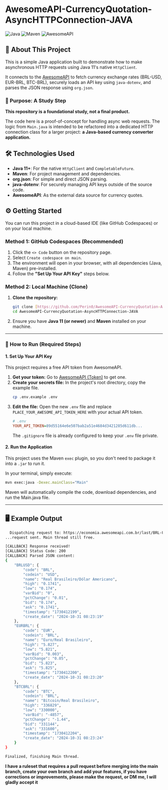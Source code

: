 # AwesomeAPI-CurrencyQuotation-AsyncHTTPConnection-JAVA

![Java](https://img.shields.io/badge/Java-11%2B-007396?style=flat-square&logo=java)
![Maven](https://img.shields.io/badge/Maven-Apache-C71A36?style=flat-square&logo=apachemaven)
![AwesomeAPI](https://img.shields.io/badge/API-AwesomeAPI-1E88E5?style=flat-square)

## 🚀 About This Project

This is a simple Java application built to demonstrate how to make asynchronous HTTP requests using Java 11's native `HttpClient`.

It connects to the [AwesomeAPI](https://docs.awesomeapi.com.br/) to fetch currency exchange rates (BRL-USD, EUR-BRL, BTC-BRL), securely loads an API key using `java-dotenv`, and parses the JSON response using `org.json`.

### 🎯 Purpose: A Study Step

**This repository is a foundational study, not a final product.**

The code here is a proof-of-concept for handling async web requests. The logic from `Main.java` is intended to be refactored into a dedicated HTTP connection class for a larger project: **a Java-based currency converter application.**

## 🛠️ Technologies Used

* **Java 11+**: For the native `HttpClient` and `CompletableFuture`.
* **Maven**: For project management and dependencies.
* **org.json**: For simple and direct JSON parsing.
* **java-dotenv**: For securely managing API keys outside of the source code.
* **AwesomeAPI**: As the external data source for currency quotes.

## ⚙️ Getting Started

You can run this project in a cloud-based IDE (like GitHub Codespaces) or on your local machine.

### Method 1: GitHub Codespaces (Recommended)

1.  Click the `<> Code` button on the repository page.
2.  Select `Create codespace on main`.
3.  The environment will open in your browser, with all dependencies (Java, Maven) pre-installed.
4.  Follow the **"Set Up Your API Key"** steps below.

### Method 2: Local Machine (Clone)

1.  **Clone the repository:**
    ```bash
    git clone [https://github.com/Perin0/AwesomeAPI-CurrencyQuotation-AsyncHTTPConnection-JAVA.git](https://github.com/Perin0/AwesomeAPI-CurrencyQuotation-AsyncHTTPConnection-JAVA.git)
    cd AwesomeAPI-CurrencyQuotation-AsyncHTTPConnection-JAVA
    ```
2.  Ensure you have **Java 11 (or newer)** and **Maven** installed on your machine.

---

### 🔑 How to Run (Required Steps)

#### 1. Set Up Your API Key

This project requires a free API token from AwesomeAPI.

1.  **Get your token:** Go to [AwesomeAPI (Token)](https://docs.awesomeapi.com.br/api-de-moedas#token) to get one.
2.  **Create your secrets file:** In the project's root directory, copy the example file.
    ```bash
    cp .env.example .env
    ```
3.  **Edit the file:** Open the new `.env` file and replace `PLACE_YOUR_AWESOME_API_TOKEN_HERE` with your actual API token.
    ```ini
    # .env
    YOUR_API_TOKEN=89d55164e6e507bab2a51e4684d3421285d611db...
    ```
    The `.gitignore` file is already configured to keep your `.env` file private.

#### 2. Run the Application

This project uses the Maven `exec` plugin, so you don't need to package it into a `.jar` to run it.

In your terminal, simply execute:

```bash
mvn exec:java -Dexec.mainClass="Main"
```
Maven will automatically compile the code, download dependencies, and run the Main.java file.

---

## 🖥️ Example Output
```bash
  Dispatching request to: https://economia.awesomeapi.com.br/last/BRL-USD,EUR-BRL,BTC-BRL?token=PLACE_YOUR_AWESOME_API_TOKEN_HERE
...request sent. Main thread still free.

[CALLBACK] Response received!
[CALLBACK] Status Code: 200
[CALLBACK] Parsed JSON content:
{
    "BRLUSD": {
        "code": "BRL",
        "codein": "USD",
        "name": "Real Brasileiro/Dólar Americano",
        "high": "0.1741",
        "low": "0.174",
        "varBid": "0",
        "pctChange": "0.01",
        "bid": "0.174",
        "ask": "0.1741",
        "timestamp": "1730412199",
        "create_date": "2024-10-31 08:23:19"
    },
    "EURBRL": {
        "code": "EUR",
        "codein": "BRL",
        "name": "Euro/Real Brasileiro",
        "high": "5.827",
        "low": "5.821",
        "varBid": "0.003",
        "pctChange": "0.05",
        "bid": "5.823",
        "ask": "5.825",
        "timestamp": "1730412200",
        "create_date": "2024-10-31 08:23:20"
    },
    "BTCBRL": {
        "code": "BTC",
        "codein": "BRL",
        "name": "Bitcoin/Real Brasileiro",
        "high": "336829",
        "low": "330000",
        "varBid": "-4857",
        "pctChange": "-1.44",
        "bid": "331144",
        "ask": "331600",
        "timestamp": "1730412204",
        "create_date": "2024-10-31 08:23:24"
    }
}

Finalized, finishing Main thread.
```

**I have a ruleset that requires a pull request before merging into the main branch, create your own branch and add your features, if you have corrections or improvements, please make the request, or DM me, I will gladly accept it**

